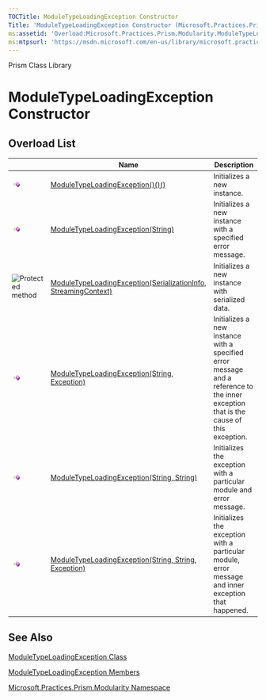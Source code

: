 ```yaml
---
TOCTitle: ModuleTypeLoadingException Constructor
Title: 'ModuleTypeLoadingException Constructor (Microsoft.Practices.Prism.Modularity)'
ms:assetid: 'Overload:Microsoft.Practices.Prism.Modularity.ModuleTypeLoadingException.\#ctor'
ms:mtpsurl: 'https://msdn.microsoft.com/en-us/library/microsoft.practices.prism.modularity.moduletypeloadingexception.moduletypeloadingexception(v=pandp.50)'
---
```


Prism Class Library

ModuleTypeLoadingException Constructor
======================================

Overload List
-------------

<span id="overloadMembersTableToggle"></span>
<table>

<thead>
<tr class="header">
<th> </th>
<th>Name</th>
<th>Description</th>
</tr>
</thead>
<tbody>
<tr class="odd">
<td><img src="images/public-method.gif" title="Public method" /></td>
<td><a href="https://msdn.microsoft.com/library/microsoft.practices.prism.modularity.moduletypeloadingexception.">ModuleTypeLoadingException()()()</a></td>
<td><div class="summary">
Initializes a new instance.
</div></td>
</tr>
<tr class="even">
<td><img src="images/public-method.gif" title="Public method" /></td>
<td><a href="https://msdn.microsoft.com/library/microsoft.practices.prism.modularity.moduletypeloadingexception.">ModuleTypeLoadingException(String)</a></td>
<td><div class="summary">
Initializes a new instance with a specified error message.
</div></td>
</tr>
<tr class="odd">
<td><img src="https://msdn.microsoft.com/en-us/Gg419114.protmethod(en-us,PandP.50).gif" title="Protected method" /></td>
<td><a href="https://msdn.microsoft.com/library/microsoft.practices.prism.modularity.moduletypeloadingexception.">ModuleTypeLoadingException(SerializationInfo, StreamingContext)</a></td>
<td><div class="summary">
Initializes a new instance with serialized data.
</div></td>
</tr>
<tr class="even">
<td><img src="images/public-method.gif" title="Public method" /></td>
<td><a href="https://msdn.microsoft.com/library/microsoft.practices.prism.modularity.moduletypeloadingexception.">ModuleTypeLoadingException(String, Exception)</a></td>
<td><div class="summary">
Initializes a new instance with a specified error message and a reference to the inner exception that is the cause of this exception.
</div></td>
</tr>
<tr class="odd">
<td><img src="images/public-method.gif" title="Public method" /></td>
<td><a href="https://msdn.microsoft.com/library/microsoft.practices.prism.modularity.moduletypeloadingexception.">ModuleTypeLoadingException(String, String)</a></td>
<td><div class="summary">
Initializes the exception with a particular module and error message.
</div></td>
</tr>
<tr class="even">
<td><img src="images/public-method.gif" title="Public method" /></td>
<td><a href="https://msdn.microsoft.com/library/microsoft.practices.prism.modularity.moduletypeloadingexception.">ModuleTypeLoadingException(String, String, Exception)</a></td>
<td><div class="summary">
Initializes the exception with a particular module, error message and inner exception that happened.
</div></td>
</tr>
</tbody>
</table>

See Also
--------


[ModuleTypeLoadingException Class](https://msdn.microsoft.com/library/microsoft.practices.prism.modularity.moduletypeloadingexception)

[ModuleTypeLoadingException Members](https://msdn.microsoft.com/allmembers.t:microsoft.practices.prism.modularity.moduletypeloadingexception)

[Microsoft.Practices.Prism.Modularity Namespace](https://msdn.microsoft.com/library/microsoft.practices.prism.modularity)
